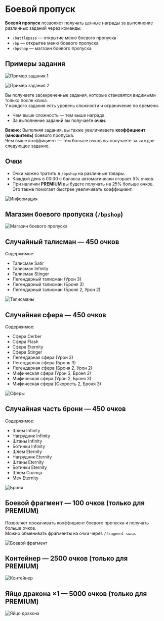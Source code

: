 # Боевой пропуск

**Боевой пропуск** позволяет получать ценные награды за выполнение различных заданий через команды:

- `/battlepass` — открытие меню боевого пропуска  
- `/bp` — открытие меню боевого пропуска  
- `/bpshop` — магазин боевого пропуска

## Примеры задания

![Пример задания 1](./assets/Задание1.jpg)

![Пример задания 2](./assets/задание2.jpg)

Вы получаете засекреченные задания, которые становятся видимыми только после клика.  
У каждого задания есть уровень сложности и ограничение по времени.

- Чем выше сложность — тем выше награда.  
- За выполнение заданий вы получаете **очки**.

**Важно:** Выполняя задания, вы также увеличиваете **коэффициент (множитель)** боевого пропуска.  
Чем выше коэффициент — тем больше очков вы получаете за каждое следующее задание.

## Очки

- Очки можно тратить в `/bpshop` на различные товары.  
- Каждый день в 00:00 с баланса автоматически сгорает 5% очков.  
- При наличии **PREMIUM** вы будете получать на 25% больше очков. Это также помогает быстрее увеличивать коэффициент.

![Информация](./assets/бпбаланс.jpg)

## Магазин боевого пропуска (`/bpshop`)

![Магазин боевого пропуска](./assets/бпшоп.jpg)

## Случайный талисман — 450 очков

Содержимое:

- Талисман Satir  
- Талисман Infinity  
- Талисман Stinger  
- Легендарный талисман (Урон 3)  
- Легендарный талисман (Броня 3)  
- Легендарный талисман (Броня 2, Урон 2)  

![Талисманы](./assets/случтал.jpg)

## Случайная сфера — 450 очков

Содержимое:

- Cфepa Cerber  
- Cфepa Flash  
- Сфера Eternity  
- Cфepa Stinger  
- Легендарная сфера (Урон 3)  
- Легендарная сфера (Броня 3)  
- Легендарная сфера (Броня 2, Урон 2)  
- Мифическая сфера (Урон 3, Броня 2)  
- Мифическая сфера (Урон 2, Броня 3)  
- Мифическая сфера (Скорость 2, Броня 3)  

![Сферы](./assets/случсфера.jpg)

## Случайная часть брони — 450 очков

Содержимое:

- Шлем Infinity  
- Нагрудник Infinity  
- Штаны Infinity  
- Ботинки Infinity  
- Шлем Eternity  
- Нагрудник Eternity  
- Штаны Eternity  
- Ботинки Eternity  
- Шлем Солнца  
- Меч Eternity  

![Броня](./assets/случброня.jpg)

## Боевой фрагмент — 100 очков (только для PREMIUM)

Позволяет прокачивать коэффициент боевого пропуска и получать больше очков.  
Можно обменивать фрагменты на очки через `/fragment swap`.

![Боевой фрагмент](./assets/бп.jpg)

## Контейнер — 2500 очков (только для PREMIUM)

![Контейнер](./assets/конт.jpg)

## Яйцо дракона ×1 — 5000 очков (только для PREMIUM)

![Яйцо дракона](./assets/яйцодракона.jpg)
